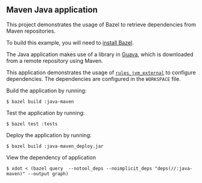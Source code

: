 Maven Java application
----------------------

This project demonstrates the usage of Bazel to retrieve dependencies from Maven
repositories.

To build this example, you will need to [install
Bazel](http://bazel.io/docs/install.html).

The Java application makes use of a library in
[Guava](https://github.com/google/guava), which is downloaded from a remote
repository using Maven.

This application demonstrates the usage of
[`rules_jvm_external`](https://github.com/bazelbuild/rules_jvm_external/) to
configure dependencies. The dependencies are configured in the `WORKSPACE` file.

Build the application by running:

```
$ bazel build :java-maven
```

Test the application by running:

```
$ bazel test :tests
```

Deploy the application by running:
```
$ bazel build :java-maven_deploy.jar
```

View the dependency of application

```
$ xdot < (bazel query  --notool_deps --noimplicit_deps "deps(//:java-maven)" --output graph)
```
